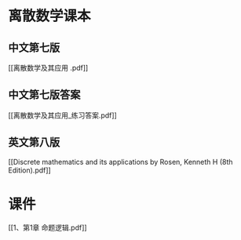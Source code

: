 # 离散数学课本
## 中文第七版
[[离散数学及其应用 .pdf]]
## 中文第七版答案
[[离散数学及其应用_练习答案.pdf]]
## 英文第八版 
[[Discrete mathematics and its applications by Rosen, Kenneth H (8th Edition).pdf]]


# 课件
[[1、第1章 命题逻辑.pdf]]


